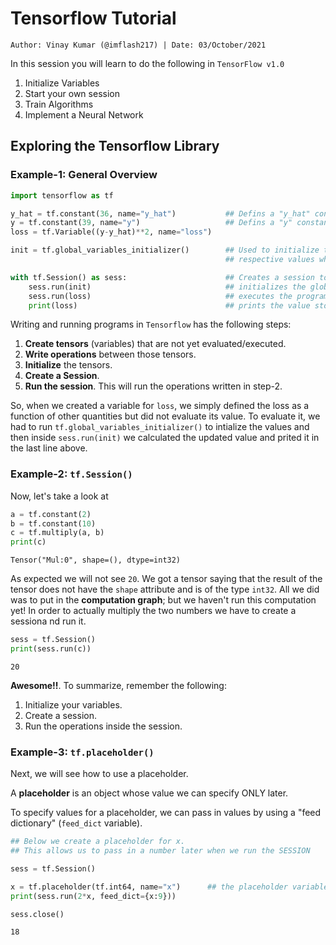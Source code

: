 <!-- ---
hide:
  - navigation # Hide navigation
  - toc        # Hide table of contents
--- -->

# Tensorflow Tutorial
`Author: Vinay Kumar (@imflash217) | Date: 03/October/2021`

<!-- ######################################################################################################### -->

In this session you will learn to do the following in `TensorFlow v1.0`

1. Initialize Variables
2. Start your own session
3. Train Algorithms
4. Implement a Neural Network

<!-- ######################################################################################################### -->

## Exploring the Tensorflow Library

### Example-1: General Overview

```python
import tensorflow as tf

y_hat = tf.constant(36, name="y_hat")           ## Defins a "y_hat" constant. Sets its value to 36
y = tf.constant(39, name="y")                   ## Defins a "y" constant. Sets its value to 39
loss = tf.Variable((y-y_hat)**2, name="loss")

init = tf.global_variables_initializer()        ## Used to initialize the variables with the
                                                ## respective values when "sess.run(init)" is called

with tf.Session() as sess:                      ## Creates a session to execute our program
    sess.run(init)                              ## initializes the global variables
    sess.run(loss)                              ## executes the program stored in "loss" variable
    print(loss)                                 ## prints the value stored in "loss" variable
```

Writing and running programs in `Tensorflow` has the following steps:

1. **Create tensors** (variables) that are not yet evaluated/executed.
2. **Write operations** between those tensors.
3. **Initialize** the tensors.
4. **Create a Session**.
5. **Run the session**. This will run the operations written in step-2.

So, when we created a variable for `loss`, we simply defined the loss as a function of other
quantities but did not evaluate its value. To evaluate it, we had to run 
`tf.global_variables_initializer()` to intialize the values and then inside `sess.run(init)`
we calculated the updated value and prited it in the last line above.

### Example-2: `tf.Session()`

Now, let's take a look at

```python
a = tf.constant(2)
b = tf.constant(10)
c = tf.multiply(a, b)
print(c)
```

```
Tensor("Mul:0", shape=(), dtype=int32)
```

As expected we will not see `20`. We got a tensor saying that the result of the tensor
does not have the `shape` attribute and is of the type `int32`. All we did was to put in
the **computation graph**; but we haven't run this computation yet! In order to actually 
multiply the two numbers we have to create a sessiona nd run it.

```python
sess = tf.Session()
print(sess.run(c))
```
```
20
```

**Awesome!!**. To summarize, remember the following:

1. Initialize your variables.
2. Create a session.
3. Run the operations inside the session.


### Example-3: `tf.placeholder()`

Next, we will see how to use a placeholder.

A **placeholder** is an object whose value we can specify ONLY later.

To specify values for a placeholder, we can pass in values by using a 
"feed dictionary" (`feed_dict` variable).

```python
## Below we create a placeholder for x.
## This allows us to pass in a number later when we run the SESSION

sess = tf.Session()

x = tf.placeholder(tf.int64, name="x")      ## the placeholder variable
print(sess.run(2*x, feed_dict={x:9}))

sess.close()
```
```
18
```

